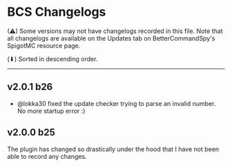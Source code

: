 # BCS Changelogs

(⚠) Some versions may not have changelogs recorded in this file. Note that all changelogs are available on the Updates
tab on BetterCommandSpy's SpigotMC resource page.

(⬇) Sorted in descending order.

***

## v2.0.1 b26
* @lokka30 fixed the update checker trying to parse an invalid number. No more startup error :)

## v2.0.0 b25
The plugin has changed so drastically under the hood that I have not been able to record any changes.
